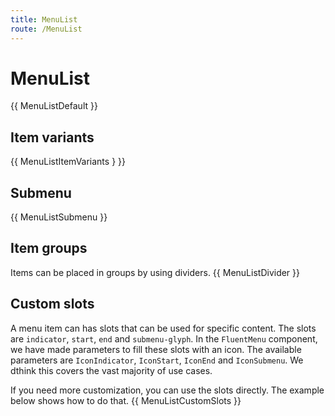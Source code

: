 ```yaml
---
title: MenuList
route: /MenuList
---
```


# MenuList

{{ MenuListDefault }}

## Item variants
{{ MenuListItemVariants } }}

## Submenu
{{ MenuListSubmenu }}

## Item groups
Items can be placed in groups by using dividers.
{{ MenuListDivider }}

## Custom slots
A menu item can has slots that can be used for specific content. The slots are `indicator`, `start`, `end` and `submenu-glyph`. In the `FluentMenu`
component, we have made parameters to fill these slots with an icon. The available parameters are `IconIndicator`, `IconStart`, `IconEnd` and `IconSubmenu`.
We dthink this covers the vast majority of use cases.

If you need more customization, you can use the slots directly. The example below shows how to do that.
{{ MenuListCustomSlots }}
